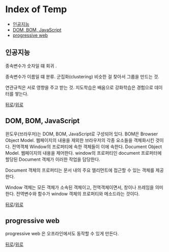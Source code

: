 # Index of Temp


* [인공지능](#인공지능)
* [DOM, BOM, JavaScript](#DOM,-BOM,-JavaScript)
* [progressive web](#progressive-web)

## 인공지능
종속변수가 숫자일 떄 회귀 .

종속변수가 이름일 떄 분류.
군집화(clustering) 비슷한 걸 찾아서 그룹을 만드는 것.

연관규칙은 서로 영향을 주고 받는 것.
지도학습은 배움으로 강화학습은 경험으로 데이터를 쌓는다.


[뒤로](https://github.com/LeeMooho/TIL)/[위로](#Index-of-Temp)

## DOM, BOM, JavaScript
윈도우(브라우저)는 DOM, BOM, JavaScript로 구성되어 있다. BOM은 Browser Object Model. 웹페이지의 내용을 제외한 브라우저의 각종 요소들을 객체화시킨 것이다. 전역객체 Window의 프로퍼티에 속한 객체들이 이에 속한다. Document Object Model. 웹페이지의 내용을 제어한다. window의 프로퍼티인 document 프로퍼터에 할당된 Document 객체가 이러한 작업을 담당한다.

Document 객체의 프로퍼티는 문서 내의 주요 엘리먼트에 접근할 수 있는 객체를 제공한다.

Window 객체는 모든 객체가 소속된 객체이고, 전역객체이면서, 창이나 프레임을 의미한다. 전역변수와 함수가 window 객체의 프로퍼티와 메소드라는 것이다.


[뒤로](https://github.com/LeeMooho/TIL)/[위로](#Index-of-Temp)

## progressive web
progressive web 은 오프라인에서도 동작할 수 있게 만든다.


[뒤로](https://github.com/LeeMooho/TIL)/[위로](#Index-of-Temp)


